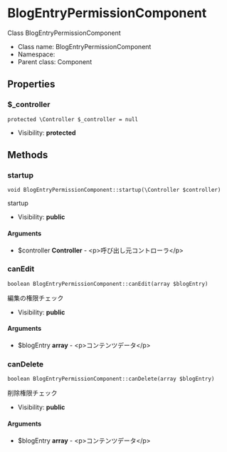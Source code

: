 BlogEntryPermissionComponent
===============

Class BlogEntryPermissionComponent




* Class name: BlogEntryPermissionComponent
* Namespace: 
* Parent class: Component





Properties
----------


### $_controller

    protected \Controller $_controller = null





* Visibility: **protected**


Methods
-------


### startup

    void BlogEntryPermissionComponent::startup(\Controller $controller)

startup



* Visibility: **public**


#### Arguments
* $controller **Controller** - &lt;p&gt;呼び出し元コントローラ&lt;/p&gt;



### canEdit

    boolean BlogEntryPermissionComponent::canEdit(array $blogEntry)

編集の権限チェック



* Visibility: **public**


#### Arguments
* $blogEntry **array** - &lt;p&gt;コンテンツデータ&lt;/p&gt;



### canDelete

    boolean BlogEntryPermissionComponent::canDelete(array $blogEntry)

削除権限チェック



* Visibility: **public**


#### Arguments
* $blogEntry **array** - &lt;p&gt;コンテンツデータ&lt;/p&gt;


